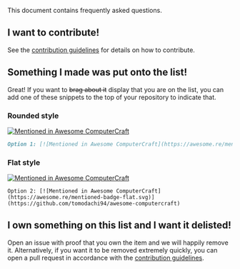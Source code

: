 This document contains frequently asked questions.

## I want to contribute!

See the [contribution guidelines](https://github.com/tomodachi94/awesome-computercraft/blob/main/CONTRIBUTING.md) for details on how to contribute.

## Something I made was put onto the list!

Great! If you want to ~~brag about it~~ display that you are on the list, you can add one of these snippets to the top of your repository to indicate that.

### Rounded style

[![Mentioned in Awesome ComputerCraft](https://awesome.re/mentioned-badge.svg)](https://github.com/tomodachi94/awesome-computercraft)

```md
Option 1: [![Mentioned in Awesome ComputerCraft](https://awesome.re/mentioned-badge.svg)](https://github.com/tomodachi94/awesome-computercraft)
```
### Flat style

[![Mentioned in Awesome ComputerCraft](https://awesome.re/mentioned-badge-flat.svg)](https://github.com/tomodachi94/awesome-computercraft)

```
Option 2: [![Mentioned in Awesome ComputerCraft](https://awesome.re/mentioned-badge-flat.svg)](https://github.com/tomodachi94/awesome-computercraft)
```

## I own something on this list and I want it delisted!

Open an issue with proof that you own the item and we will happily remove it. Alternatively, if you want it to be removed extremely quickly, you can open a pull request in accordance with the [contribution guidelines](https://github.com/tomodachi94/awesome-computercraft/blob/main/CONTRIBUTING.md).